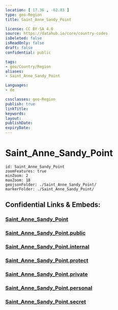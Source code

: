 ```yaml
---
location: [ 17.36 , -62.83 ] 
type: geo-Region
title: Saint_Anne_Sandy_Point

license: CC BY-SA 4.0
source: https://datahub.io/core/country-codes
isDeleted: false
isReadOnly: false
draft: false
confidential: public

tags:
- geo/Country/Region
aliases:
- Saint_Anne_Sandy_Point

Languages:
- de

cssclasses: geo-Region
publish: true
linkTitle: 
keywords: 
layout: 
publishDate: 
expiryDate: 
---
```


# Saint_Anne_Sandy_Point

```leaflet
id: Saint_Anne_Sandy_Point
zoomFeatures: true 
minZoom: 2 
maxZoom: 18
geojsonFolder: ./Saint_Anne_Sandy_Point/
markerFolder: ./Saint_Anne_Sandy_Point/
```


## Confidential Links & Embeds: 

### [Saint_Anne_Sandy_Point](/_Standards/Earth/Continent/America~Caribbean/Saint_Kitts_and_Nevis~Islands/parishes~Saint_Kitts_and_Nevis/Saint_Anne_Sandy_Point.md) 

### [Saint_Anne_Sandy_Point.public](/_public/Earth/Continent/America~Caribbean/Saint_Kitts_and_Nevis~Islands/parishes~Saint_Kitts_and_Nevis/Saint_Anne_Sandy_Point.public.md) 

### [Saint_Anne_Sandy_Point.internal](/_internal/Earth/Continent/America~Caribbean/Saint_Kitts_and_Nevis~Islands/parishes~Saint_Kitts_and_Nevis/Saint_Anne_Sandy_Point.internal.md) 

### [Saint_Anne_Sandy_Point.protect](/_protect/Earth/Continent/America~Caribbean/Saint_Kitts_and_Nevis~Islands/parishes~Saint_Kitts_and_Nevis/Saint_Anne_Sandy_Point.protect.md) 

### [Saint_Anne_Sandy_Point.private](/_private/Earth/Continent/America~Caribbean/Saint_Kitts_and_Nevis~Islands/parishes~Saint_Kitts_and_Nevis/Saint_Anne_Sandy_Point.private.md) 

### [Saint_Anne_Sandy_Point.personal](/_personal/Earth/Continent/America~Caribbean/Saint_Kitts_and_Nevis~Islands/parishes~Saint_Kitts_and_Nevis/Saint_Anne_Sandy_Point.personal.md) 

### [Saint_Anne_Sandy_Point.secret](/_secret/Earth/Continent/America~Caribbean/Saint_Kitts_and_Nevis~Islands/parishes~Saint_Kitts_and_Nevis/Saint_Anne_Sandy_Point.secret.md)

